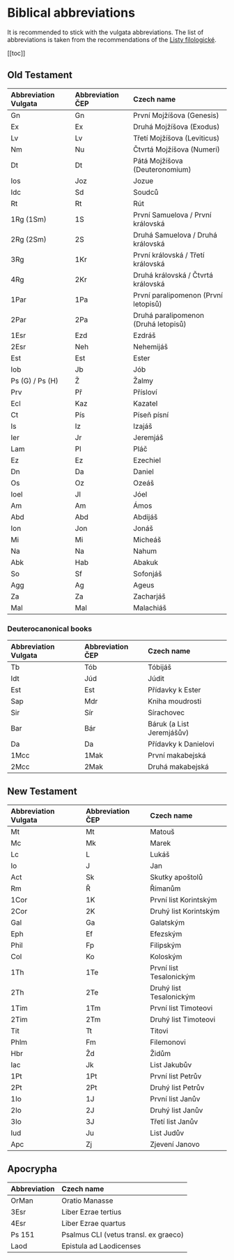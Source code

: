 # Biblical abbreviations

It is recommended to stick with the vulgata abbreviations. The list of abbreviations is taken from the recommendations of the [Listy filologické](http://www.ics.cas.cz/upload/__files/pokyny_pro_autory_listy_filologicke_2017.pdf).

[[toc]]

## Old Testament
| Abbreviation Vulgata | Abbreviation ČEP | Czech name
| :- | :- | :-
| Gn | Gn | První Mojžíšova (Genesis)
| Ex | Ex | Druhá Mojžíšova (Exodus)
| Lv | Lv | Třetí Mojžíšova (Leviticus)
| Nm | Nu | Čtvrtá Mojžíšova (Numeri)
| Dt | Dt | Pátá Mojžíšova (Deuteronomium)
| Ios | Joz | Jozue
| Idc | Sd | Soudců
| Rt | Rt | Rút
| 1Rg (1Sm) | 1S | První Samuelova / První královská
| 2Rg (2Sm) | 2S | Druhá Samuelova / Druhá královská
| 3Rg | 1Kr | První královská / Třetí královská
| 4Rg | 2Kr | Druhá královská / Čtvrtá královská
| 1Par | 1Pa | První paralipomenon (První letopisů)
| 2Par | 2Pa | Druhá paralipomenon (Druhá letopisů)
| 1Esr | Ezd | Ezdráš
| 2Esr | Neh | Nehemijáš
| Est | Est | Ester
| Iob | Jb | Jób
| Ps (G) / Ps (H) | Ž | Žalmy
| Prv | Př | Přísloví
| Ecl | Kaz | Kazatel
| Ct | Pís | Píseň písní
| Is | Iz | Izajáš
| Ier | Jr | Jeremjáš
| Lam | Pl | Pláč
| Ez | Ez | Ezechiel
| Dn | Da | Daniel
| Os | Oz | Ozeáš
| Ioel | Jl | Jóel
| Am | Am | Ámos
| Abd | Abd | Abdijáš
| Ion | Jon | Jonáš
| Mi | Mi | Micheáš
| Na | Na | Nahum
| Abk | Hab | Abakuk
| So | Sf | Sofonjáš
| Agg | Ag | Ageus
| Za | Za | Zacharjáš
| Mal | Mal | Malachiáš

### Deuterocanonical books
| Abbreviation Vulgata | Abbreviation ČEP | Czech name
| :- | :- | :-
| Tb | Tób | Tóbijáš
| Idt | Júd | Júdit
| Est | Est | Přídavky k Ester
| Sap | Mdr | Kniha moudrosti
| Sir | Sír | Sírachovec
| Bar | Bár | Báruk (a List Jeremjášův)
| Da | Da | Přídavky k Danielovi
| 1Mcc | 1Mak | První makabejská
| 2Mcc | 2Mak | Druhá makabejská

## New Testament
| Abbreviation Vulgata | Abbreviation ČEP | Czech name
| :- | :- | :-
Mt | Mt |	Matouš
Mc | Mk |	Marek
Lc | L | Lukáš
Io | J | Jan
Act | Sk | Skutky apoštolů
Rm | Ř | Římanům
1Cor | 1K | První list Korintským
2Cor | 2K | Druhý list Korintským
Gal | Ga | Galatským
Eph | Ef | Efezským
Phil | Fp | Filipským
Col | Ko | Koloským
1Th | 1Te | První list Tesalonickým
2Th | 2Te | Druhý list Tesalonickým
1Tim | 1Tm | První list Timoteovi
2Tim | 2Tm | Druhý list Timoteovi
Tit | Tt | Titovi
Phlm | Fm | Filemonovi
Hbr | Žd | Židům
Iac | Jk | List Jakubův
1Pt | 1Pt | První list Petrův
2Pt | 2Pt | Druhý list Petrův
1Io | 1J | První list Janův
2Io | 2J | Druhý list Janův
3Io | 3J | Třetí list Janův
Iud | Ju | List Judův
Apc | Zj | Zjevení Janovo


## Apocrypha
| Abbreviation | Czech name
| :- | :-
| OrMan | Oratio Manasse
| 3Esr | Liber Ezrae tertius
| 4Esr | Liber Ezrae quartus
| Ps 151 | Psalmus CLI (vetus transl. ex graeco)
| Laod | Epistula ad Laodicenses
